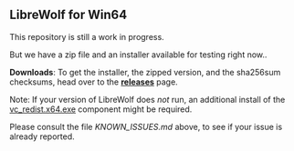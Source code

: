 LibreWolf for Win64
-------------------

This repository is still a work in progress.

But we have a zip file and an installer available for testing right now..

**Downloads**: To get the installer, the zipped version, and the sha256sum checksums, head over to the **[releases](https://gitlab.com/librewolf-community/browser/windows/-/releases)** page.

Note: If your version of LibreWolf does _not_ run, an additional install of the [vc_redist.x64.exe](https://aka.ms/vs/16/release/VC_redist.x64.exe) component might be required.

Please consult the file _KNOWN_ISSUES.md_ above, to see if your issue is already reported.
